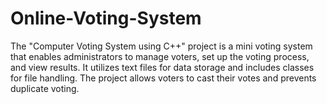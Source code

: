 # Online-Voting-System
The "Computer Voting System using C++" project is a mini voting system that enables administrators to manage voters, set up the voting process, and view results. It utilizes text files for data storage and includes classes for file handling. The project allows voters to cast their votes and prevents duplicate voting.
